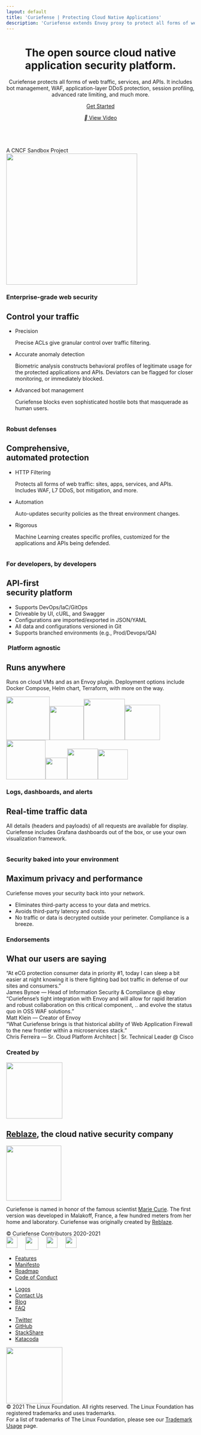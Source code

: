 ```yaml
---
layout: default
title: 'Curiefense | Protecting Cloud Native Applications'
description: 'Curiefense extends Envoy proxy to protect all forms of web traffic: sites, apps, services, and APIs. Includes Bot Management, WAF, application-layer DDoS protection, session profiling, advanced rate limiting, and much more, in a unified open source platform.'
---
```




<header id="hero" class="hero-2">
  <div class="flex-container-2 w-container">
    <div class="div-block">
      <h1>The open source cloud native application security platform.</h1>
      <p>Curiefense protects all forms of web traffic, services, and APIs. It includes bot management, WAF,
        application-layer DDoS protection, session profiling, advanced rate limiting, and much more.<br></p>
      <a href="https://docs.curiefense.io/installation/getting-started-with-curiefense"
         class="button-7 w-button">Get Started</a>
      <a href="#" class="lightbox-link w-inline-block w-lightbox">
        <p class="nav-link"><em class="italic-text-3"></em> View Video<br></p>
        <script type="application/json" class="w-json">{
  "items": [
    {
      "type": "video",
      "originalUrl": "https://www.youtube.com/watch?v=5KDTg_bFYsM&hd=1&autoplay=true&rel=0",
      "url": "https://www.youtube.com/watch?v=5KDTg_bFYsM&hd=1&autoplay=true&rel=0",
      "html": "<iframe class=\"embedly-embed\" src=\"//cdn.embedly.com/widgets/media.html?src=https%3A%2F%2Fwww.youtube.com%2Fembed%2F5KDTg_bFYsM%3Ffeature%3Doembed%26autoplay%3D1%26rel%3D0&display_name=YouTube&url=https%3A%2F%2Fwww.youtube.com%2Fwatch%3Fv%3D5KDTg_bFYsM&image=https%3A%2F%2Fi.ytimg.com%2Fvi%2F5KDTg_bFYsM%2Fhqdefault.jpg&args=rel%3D0&key=96f1f04c5f4143bcb0f2e68c87d65feb&autoplay=1&type=text%2Fhtml&schema=youtube\" width=\"940\" height=\"528\" scrolling=\"no\" title=\"YouTube embed\" frameborder=\"0\" allow=\"autoplay; fullscreen\" allowfullscreen=\"true\"></iframe>",
      "thumbnailUrl": "https://i.ytimg.com/vi/5KDTg_bFYsM/hqdefault.jpg",
      "width": 940,
      "height": 528
    }
  ]
}</script>
      </a>
    </div>
    <div class="hero-image-mask"><img src="images/5fb8444198723103ddf44156_DDOS-04-p-1600.png"
           sizes="(max-width: 479px) 92vw, (max-width: 767px) 95vw, (max-width: 991px) 252.46875px, 385.265625px"
           srcset="images/5fb8444198723103ddf44156_DDOS-04-p-1600-p-800.png 800w, images/5fb8444198723103ddf44156_DDOS-04-p-1600-p-1080.png 1080w, images/5fb8444198723103ddf44156_DDOS-04-p-1600.png 1600w"
           alt="" class="hero-image-2"></div>
  </div>
</header>
<div class="section-2">
  <div>A CNCF Sandbox Project</div><img src="images/cncf-color.svg" loading="lazy" width="350" alt=""
       class="image-9">
</div>
<div class="wrapper">
  <div class="section traffic">
    <div class="container w-container">
      <div class="row-section flex-vertical w-row">
        <div class="w-col w-col-5 w-col-stack">
          <div class="item-vertical first">
            <h3 class="heading-2">Enterprise-grade web security</h3>
            <h2 class="heading-3">Control your traffic</h2>
          </div>
          <div class="item-vertical">
            <ul role="list" class="list">
              <li class="list-item">
                <div class="list-item-title">Precision</div>
                <p class="paragraph">Precise ACLs give granular control over traffic filtering.</p>
              </li>
              <li class="list-item">
                <div class="list-item-title">Accurate anomaly detection</div>
                <p class="paragraph">Biometric analysis constructs behavioral profiles of legitimate usage for the
                  protected applications and APIs. Deviators can be flagged for closer monitoring, or immediately
                  blocked.</p>
              </li>
              <li class="list-item">
                <div class="list-item-title">Advanced bot management</div>
                <p class="paragraph">Curiefense blocks even sophisticated hostile bots that masquerade as human
                  users.</p>
              </li>
            </ul>
          </div>
        </div>
        <div class="w-col w-col-1 w-col-stack"></div>
        <div class="w-col w-col-6 w-col-stack"><img src="images/isometric_white_bg-06-06.png"
               srcset="images/isometric_white_bg-06-06-p-500.png 500w, images/isometric_white_bg-06-06-p-800.png 800w, images/isometric_white_bg-06-06-p-1080.png 1080w, images/isometric_white_bg-06-06-p-1600.png 1600w, images/isometric_white_bg-06-06-p-3200.png 3200w, images/isometric_white_bg-06-06.png 6580w"
               height="" sizes="(max-width: 767px) 89vw, (max-width: 991px) 75vw, 46vw" alt=""></div>
      </div>
    </div>
  </div>
  <div class="section automation">
    <div class="container w-container">
      <div class="row-section flex-vertical w-row">
        <div class="w-col w-col-5 w-col-stack">
          <div class="item-vertical first">
            <h3 class="heading-2 contrast">Robust defenses</h3>
            <h2 class="heading-3 contrast">Comprehensive,<br>automated protection</h2>
          </div>
          <div class="item-vertical">
            <ul role="list" class="list contrast">
              <li class="list-item">
                <div class="list-item-title contrast">HTTP Filtering</div>
                <p class="paragraph contrast">Protects all forms of web traffic: sites, apps, services, and APIs.
                  Includes WAF, L7 DDoS, bot mitigation, and more.</p>
              </li>
              <li class="list-item">
                <div class="list-item-title contrast">Automation</div>
                <p class="paragraph contrast">Auto-updates security policies as the threat environment changes.</p>
              </li>
              <li class="list-item">
                <div class="list-item-title contrast">Rigorous</div>
                <p class="paragraph contrast">Machine Learning creates specific profiles, customized for the
                  applications and APIs being defended.</p>
              </li>
            </ul>
          </div>
        </div>
        <div class="w-col w-col-1 w-col-stack"></div>
        <div class="w-col w-col-6 w-col-stack"><img src="images/security-layers_DARK_BG-03.png"
               srcset="images/security-layers_DARK_BG-03-p-500.png 500w, images/security-layers_DARK_BG-03-p-1600.png 1600w, images/security-layers_DARK_BG-03-p-2000.png 2000w, images/security-layers_DARK_BG-03-p-2600.png 2600w, images/security-layers_DARK_BG-03-p-3200.png 3200w, images/security-layers_DARK_BG-03.png 4478w"
               height="" sizes="(max-width: 767px) 89vw, (max-width: 991px) 75vw, 46vw" alt=""></div>
      </div>
    </div>
  </div>
  <div class="section">
    <div class="container w-container">
      <div class="row-section flex-vertical w-row">
        <div class="w-col w-col-5 w-col-stack">
          <div class="item-vertical first">
            <h3 class="heading-2">For developers, by developers</h3>
            <h2 class="heading-3">API-first <br>security platform</h2>
          </div>
          <div class="item-vertical">
            <ul role="list" class="list">
              <li class="list-item alt">
                <div>Supports DevOps/IaC/GitOps</div>
              </li>
              <li class="list-item alt">
                <div>Driveable by UI, cURL, and Swagger</div>
              </li>
              <li class="list-item alt">
                <div>Configurations are imported/exported in JSON/YAML</div>
              </li>
              <li class="list-item alt">
                <div>All data and configurations versioned in Git</div>
              </li>
              <li class="list-item alt">
                <div>Supports branched environments (e.g., Prod/Devops/QA)</div>
              </li>
            </ul>
          </div>
        </div>
        <div class="w-col w-col-1 w-col-stack"></div>
        <div class="w-col w-col-6 w-col-stack">
          <div class="w-embed w-script">
            <script id="asciicast-373999" src="https://asciinema.org/a/373999.js" async="" data-autoplay="true"
                    data-loop="true"></script>
          </div>
        </div>
      </div>
    </div>
  </div>
  <div class="section runs-anywhere">
    <div class="container w-container">
      <div class="row-section platform-agnostic w-row">
        <div class="w-col w-col-8 w-col-stack">
          <div class="item-vertical first">
            <h3 class="heading-2"> Platform agnostic</h3>
            <h2 class="heading-3">Runs anywhere</h2>
            <div class="item-vertical">
              <p class="paragraph hero-paragraph">Runs on cloud VMs and as an Envoy plugin. Deployment options
                include Docker Compose, Helm chart, Terraform, with more on the way.<br></p>
            </div>
          </div>
        </div>
        <div class="w-col w-col-4 w-col-stack"></div>
      </div>
      <div class="item-vertical">
        <div class="w-layout-grid platforms-grid"><img src="images/Docker-compose.png" loading="lazy" height="116"
               sizes="91.46875px" srcset="images/Docker-compose-p-500.png 500w, images/Docker-compose.png 526w"
               alt=""><img src="images/kubernetes-logo.png" loading="lazy" height="91" sizes="93.78125px"
               srcset="images/kubernetes-logo-p-500.png 500w, images/kubernetes-logo-p-800.png 800w, images/kubernetes-logo.png 3600w"
               alt=""><img src="images/istio-logo.png" loading="lazy" height="110" alt=""><img
               src="images/Envoy.png" loading="lazy" height="94" alt=""><img src="images/google-cloud-1200-630.png"
               loading="lazy" height="105" sizes="200px"
               srcset="images/google-cloud-1200-630-p-500.png 500w, images/google-cloud-1200-630-p-800.png 800w, images/google-cloud-1200-630-p-1080.png 1080w, images/google-cloud-1200-630.png 1200w"
               alt=""><img src="images/aws_logo_smile_1200x630.png" loading="lazy" height="58" sizes="97.1875px"
               srcset="images/aws_logo_smile_1200x630-p-500.png 500w, images/aws_logo_smile_1200x630.png 605w"
               alt=""><img src="images/azure-icon-250x250.png" loading="lazy" height="82" alt=""><img
               src="images/Terraform.png" loading="lazy" height="80" sizes="(max-width: 479px) 88vw, 266.859375px"
               srcset="images/Terraform-p-500.png 500w, images/Terraform-p-800.png 800w, images/Terraform-p-1080.png 1080w, images/Terraform-p-1600.png 1600w, images/Terraform.png 1838w"
               alt=""></div>
      </div>
    </div>
  </div>
  <div class="section real-time">
    <div class="container w-container">
      <div class="row-section real-time w-row">
        <div class="w-col w-col-8">
          <div class="item-vertical first">
            <h3 class="heading-2 contrast">Logs, dashboards, and alerts</h3>
            <h2 class="heading-3 contrast">Real-time traffic data</h2>
            <div class="item-vertical">
              <p class="paragraph hero-paragraph contrast">All details (headers and payloads) of all requests are
                available for display. Curiefense includes Grafana dashboards out of the box, or use your own
                visualization framework.<br></p>
            </div>
          </div>
        </div>
        <div class="w-col w-col-4"></div>
      </div>
      <div class="item-vertical">
        <div class="real-time-screenshot"><img src="images/real_time_screenshot.jpg" loading="lazy"
               sizes="(max-width: 479px) 93vw, (max-width: 767px) 92vw, 94vw"
               srcset="images/real_time_screenshot-p-500.jpeg 500w, images/real_time_screenshot-p-800.jpeg 800w, images/real_time_screenshot-p-1080.jpeg 1080w, images/real_time_screenshot-p-1600.jpeg 1600w, images/real_time_screenshot-p-2000.jpeg 2000w, images/real_time_screenshot.jpg 2124w"
               alt=""></div>
      </div>
    </div>
  </div>
  <div class="section performance">
    <div class="container w-container">
      <div class="item-vertical first">
        <h3 class="heading-2">Security baked into your environment</h3>
        <h2 class="heading-3">Maximum privacy and performance</h2>
        <div class="item-vertical">
          <p class="paragraph hero-paragraph">Curiefense moves your security back into your network.<br></p>
        </div>
      </div>
      <div class="item-vertical">
        <ul role="list" class="list">
          <li class="list-item alt">
            <div>Eliminates third-party access to your data and metrics.</div>
          </li>
          <li class="list-item alt">
            <div>Avoids third-party latency and costs.<br></div>
          </li>
          <li class="list-item alt">
            <div>No traffic or data is decrypted outside your perimeter. Compliance is a breeze.</div>
          </li>
        </ul>
      </div>
    </div>
  </div>
  <div class="section endorsements">
    <div class="container w-container">
      <div class="item-vertical">
        <div class="item-vertical first">
          <h3 class="heading-2">Endorsements</h3>
          <h2 class="heading-3">What our users are saying</h2>
        </div>
        <div class="item-vertical">
          <div data-delay="7000" data-animation="cross" data-autoplay="1" data-easing="ease-out"
               data-hide-arrows="1" data-duration="1500" data-infinite="1" class="endorsements-slider w-slider">
            <div class="mask w-slider-mask">
              <div class="endorsements-slide w-slide">
                <div class="row endorsments-row w-row">
                  <div class="column w-col w-col-4 w-col-small-small-stack">
                    <div class="endorsements-photo"><img src="images/james.jpg" loading="lazy" alt=""
                           class="endorsments-img"></div>
                  </div>
                  <div class="w-col w-col-8 w-col-small-small-stack">
                    <div class="endorsments-copy">
                      <div class="endorsements-quote">“At eCG protection consumer data in priority #1, today I can
                        sleep a bit easier at night knowing it is there fighting bad bot traffic in defense of our
                        sites and consumers.”</div>
                      <div class="endorsements-author">James Bynoe — Head of Information Security &amp; Compliance @
                        ebay</div>
                    </div>
                  </div>
                </div>
              </div>
              <div class="endorsements-slide w-slide">
                <div class="row endorsments-row w-row">
                  <div class="column w-col w-col-4 w-col-small-small-stack">
                    <div class="endorsements-photo"><img src="images/matt-endorsment.jpg" loading="lazy"
                           sizes="(max-width: 479px) 93vw, (max-width: 767px) 92vw, 30vw"
                           srcset="images/matt-endorsment-p-500.jpeg 500w, images/matt-endorsment.jpg 684w" alt=""
                           class="endorsments-img"></div>
                  </div>
                  <div class="w-col w-col-8 w-col-small-small-stack">
                    <div class="endorsments-copy">
                      <div class="endorsements-quote">“Curiefense’s tight integration with Envoy and will allow for
                        rapid iteration and robust collaboration on this critical component, .. and evolve the
                        status quo in OSS WAF solutions.”</div>
                      <div class="endorsements-author">Matt Klein — Creator of Envoy</div>
                    </div>
                  </div>
                </div>
              </div>
              <div class="endorsements-slide w-slide">
                <div class="row endorsments-row w-row">
                  <div class="column w-col w-col-4 w-col-small-small-stack">
                    <div class="endorsements-photo"><img src="images/chris.jpg" loading="lazy" alt=""
                           class="endorsments-img"></div>
                  </div>
                  <div class="w-col w-col-8 w-col-small-small-stack">
                    <div class="endorsments-copy">
                      <div class="endorsements-quote">“What Curiefense brings is that historical ability of Web
                        Application Firewall to the new frontier within a microservices stack.”</div>
                      <div class="endorsements-author">Chris Ferreira — Sr. Cloud Platform Architect | Sr. Technical
                        Leader @ Cisco</div>
                    </div>
                  </div>
                </div>
              </div>
            </div>
            <div class="endorsements-arrows w-slider-arrow-left">
              <div class="icon-2 w-icon-slider-left"></div>
            </div>
            <div class="endorsements-arrows w-slider-arrow-right">
              <div class="icon w-icon-slider-right"></div>
            </div>
            <div class="endorsements-slidenav w-slider-nav w-slider-nav-invert w-round"></div>
          </div>
        </div>
      </div>
    </div>
  </div>
  <div class="section createdby">
    <div class="container w-container">
      <div class="item-vertical centered">
        <div class="item-vertical first">
          <h3 class="heading-2">Created by</h3>
          <div>
            <a href="https://www.reblaze.com/" target="_blank" class="w-inline-block"><img
                   src="images/reblaze-logomark-black.svg" loading="lazy" width="150" alt=""></a>
          </div>
          <h2 class="heading-3">
            <a href="https://www.reblaze.com/" target="_blank">Reblaze</a>, the cloud native security company
          </h2>
        </div>
      </div>
    </div>
  </div>
  <div class="section footer">
    <div class="container w-container">
      <div class="w-row">
        <div class="w-col w-col-4"><img src="images/curie-01.svg" width="147" alt="">
          <div class="footer-description">
            <p class="paragraph">Curiefense is named in honor of the famous scientist <a href="marie-curie"
                 target="_blank">Marie Curie</a>. The first version was developed in Malakoff, France, a few hundred
              meters from her home and laboratory. Curiefense was originally created by <a
                 href="https://www.reblaze.com/" target="_blank">Reblaze</a>.<br></p>
          </div>
          <div class="footer-copyright">© Curiefense Contributors 2020-2021</div>
          <div class="columns w-row">
            <div class="w-col w-col-2 w-col-small-3 w-col-tiny-3">
              <a href="https://github.com/curiefense" target="_blank" class="w-inline-block"><img
                     src="images/github.svg" loading="lazy" width="30" alt=""></a>
            </div>
            <div class="w-col w-col-2 w-col-small-3 w-col-tiny-3">
              <a href="https://twitter.com/curiefense" target="_blank" class="w-inline-block"><img
                     src="images/twitter.svg" loading="lazy" width="35" alt=""></a>
            </div>
            <div class="w-col w-col-2 w-col-small-3 w-col-tiny-3">
              <a href="https://join.slack.com/t/curiefense/shared_invite/zt-nc8lyrjo-JJoY2mwrqNOfkmoA6ycTHg"
                 target="_blank" class="w-inline-block"><img src="images/slack.svg" loading="lazy" width="30"
                     alt=""></a>
            </div>
            <div class="w-col w-col-6 w-col-small-3 w-col-tiny-3">
              <a href="https://www.linkedin.com/company/curiefense" target="_blank" class="w-inline-block"><img
                     src="images/linkedin.svg" loading="lazy" width="30" alt=""></a>
            </div>
          </div>
        </div>
        <div class="w-col w-col-2"></div>
        <div class="w-col w-col-2">
          <ul role="list" class="footer-list">
            <li class="footer-list-item">
              <a href="features" class="footer-list-item-link">Features</a>
            </li>
            <li class="footer-list-item">
              <a href="manifesto" class="footer-list-item-link">Manifesto</a>
            </li>
            <li class="footer-list-item">
              <a href="https://github.com/curiefense/curiefense/blob/master/ROADMAP.md" target="_blank"
                 class="footer-list-item-link">Roadmap</a>
            </li>
            <li class="footer-list-item">
              <a href="https://github.com/curiefense/curiefense/blob/master/CODE_OF_CONDUCT.md" target="_blank"
                 class="footer-list-item-link">Code of Conduct</a>
            </li>
          </ul>
        </div>
        <div class="w-col w-col-2">
          <ul role="list" class="footer-list second">
            <li class="footer-list-item">
              <a href="https://github.com/cncf/artwork/blob/master/examples/sandbox.md#curiefense-logos"
                 target="_blank" class="footer-list-item-link">Logos</a>
            </li>
            <li class="footer-list-item">
              <a href="contact-us" class="footer-list-item-link">Contact Us</a>
            </li>
            <li class="footer-list-item">
              <a href="blog" class="footer-list-item-link">Blog</a>
            </li>
            <li class="footer-list-item">
              <a href="faq" class="footer-list-item-link">FAQ</a>
            </li>
          </ul>
        </div>
        <div class="w-col w-col-2">
          <ul role="list" class="footer-list second">
            <li class="footer-list-item">
              <a href="https://twitter.com/curiefense" target="_blank" class="footer-list-item-link">Twitter</a>
            </li>
            <li class="footer-list-item">
              <a href="https://github.com/curiefense/curiefense" target="_blank"
                 class="footer-list-item-link">GitHub</a>
            </li>
            <li class="footer-list-item">
              <a href="https://stackshare.io/curiefense/curiefense" target="_blank"
                 class="footer-list-item-link">StackShare</a>
            </li>
            <li class="footer-list-item">
              <a href="https://www.katacoda.com/curiefense" target="_blank"
                 class="footer-list-item-link">Katacoda</a>
            </li>
          </ul>
        </div>
      </div>
    </div>
    <div class="container-2 w-container">
      <a href="https://www.cncf.io/sandbox-projects/" target="_blank" class="w-inline-block"><img
             src="images/cncf-sandbox-horizontal-color.svg" loading="lazy" width="150" alt="" class="image-8"></a>
    </div>
    <div class="w-container">
      <div class="text-block-4">© 2021 The Linux Foundation. All rights reserved. The Linux Foundation has
        registered trademarks and uses trademarks. <br>For a list of trademarks of The Linux Foundation, please see
        our <a href="https://www.linuxfoundation.org/en/trademark-usage/" target="_blank">Trademark Usage</a> page.
      </div>
    </div>
  </div>
</div>
<script src="https://d3e54v103j8qbb.cloudfront.net/js/jquery-3.5.1.min.dc5e7f18c8.js?site=5f906e60f009d620eb2024dd"
        type="text/javascript" integrity="sha256-9/aliU8dGd2tb6OSsuzixeV4y/faTqgFtohetphbbj0="
        crossorigin="anonymous"></script>
<script src="js/curiefense.js" type="text/javascript"></script>
<!-- [if lte IE 9]><script src="https://cdnjs.cloudflare.com/ajax/libs/placeholders/3.0.2/placeholders.min.js"></script><![endif] -->
